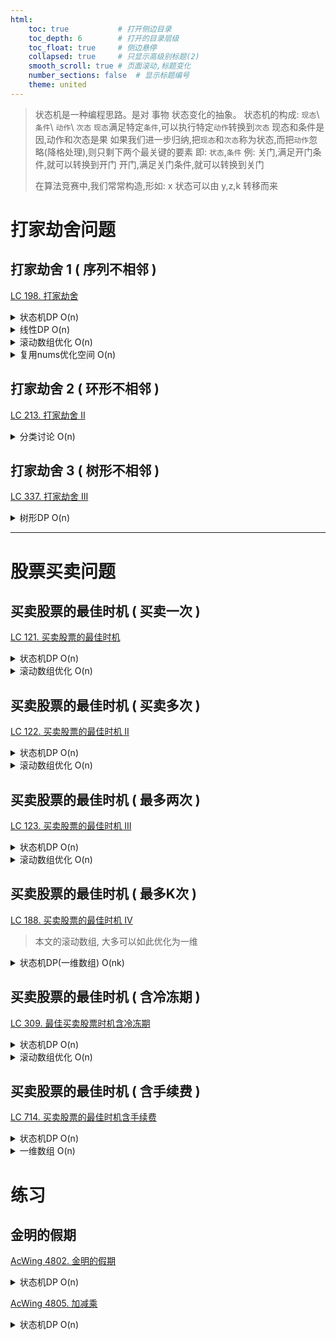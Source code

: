 ```yaml
---
html:
    toc: true           # 打开侧边目录
    toc_depth: 6        # 打开的目录层级
    toc_float: true     # 侧边悬停
    collapsed: true     # 只显示高级别标题(2)
    smooth_scroll: true # 页面滚动,标题变化
    number_sections: false  # 显示标题编号
    theme: united
--- 
```


> 状态机是一种编程思路。是对 事物 状态变化的抽象。
> 状态机的构成: `现态`\ `条件`\ `动作`\ `次态`
> `现态`满足特定`条件`,可以执行特定`动作`转换到`次态`
> 现态和条件是因,动作和次态是果
> 如果我们进一步归纳,把`现态`和`次态`称为状态,而把`动作`忽略(降格处理),则只剩下两个最关键的要素
> 即: `状态`,`条件`
> 例:
> 关门,满足开门条件,就可以转换到开门
> 开门,满足关门条件,就可以转换到关门
>
> 在算法竞赛中,我们常常构造,形如: x 状态可以由 y,z,k 转移而来
# 打家劫舍问题

## 打家劫舍 1 ( 序列不相邻 )
<a href="https://leetcode.cn/problems/house-robber/" target="_blank">LC 198. 打家劫舍</a>

<details><summary>状态机DP O(n)</summary> 

```cpp
const int N=1e2+10;
int dp[N][2];       // dp[i][0] 表示没偷的最大价值
int n;              // dp[i][1] 表示偷了的最大价值
                    
class Solution {
public:
    int rob(vector<int>& nums) {
        n = nums.size();
        nums.insert(nums.begin(), 0);

        dp[1][0] = 0;           // 如果没偷, 那么第 1 家为 0 
        dp[1][1] = nums[1];     // 如果偷了, 那么第 1 家为 nums[1]

        for(int i=2; i<=n; i++){
            dp[i][1] = dp[i-1][0] + nums[i];        // 如果要偷, 肯定是从 [前一家][没偷] 转移过来
            dp[i][0] = max(dp[i-1][1], dp[i-1][0]); // 如果不偷, 肯定是从 [前一家][偷了] 转移过来
        }

        return max(dp[n][0], dp[n][1]);
    }
};
```
</details>


<details><summary>线性DP O(n)</summary> 

```cpp
const int N=1e2+10;
int dp[N];      // dp[i] 表示前 i 个房子能偷取的最大价值
int n;            
                    
class Solution {
public:
    int rob(vector<int>& nums) {
        n = nums.size();
        nums.insert(nums.begin(), 0);

        dp[1]=nums[1];              // 前 1 个房子肯定是nums[1]

        for(int i=2; i<=n; i++)
            dp[i]=max(dp[i-1], dp[i-2]+nums[i]);

        // 在 i==2 的时候,
        //      dp[i-1] == nums[i-1]
        //      dp[i-2]+nums[i] == nums[i]
        // 因此dp[2] = max(nums[1], nums[2])
        // 注意, 此代码不能理解为:
        //      偷 第[i-1] 房子
        //      偷 第[i-2] 房子 + 第[i] 房子
        return dp[n];
    }
};
```
</details>

<details><summary>滚动数组优化 O(n)</summary> 

```cpp
class Solution {
public:
    int rob(vector<int>& nums) {
        int a[3]={0};
        a[1]=nums[0];

        for(int i=1; i<nums.size(); i++){
            a[2] = max(a[1], a[0]+nums[i]);
            
            a[0]=a[1];
            a[1]=a[2];
        }

        return a[1];
    }
};
```
</details>

<details><summary>复用nums优化空间 O(n)</summary> 

```cpp
class Solution {
public:
    int rob(vector<int>& f) {
        if(f.size()>=2) f[1]=max(f[0], f[1]);
        for(int i=2; i<f.size(); i++)
            f[i] = max(f[i-1], f[i-2]+f[i]);
        return f[f.size()-1];
    }
};
```
</details>

## 打家劫舍 2 ( 环形不相邻 )
<a href="https://leetcode.cn/problems/house-robber-ii/" target="_blank">LC 213. 打家劫舍 II</a>

<details><summary>分类讨论 O(n)</summary> 

```cpp
class Solution {
public:
    int robi(vector<int>& f) {
        if(f.size()>=2) f[1]=max(f[0], f[1]);
        for(int i=2; i<f.size(); i++)
            f[i] = max(f[i-1], f[i-2]+f[i]);
        return f[f.size()-1];
    }
    int rob(vector<int>& f) {
        if(f.size()==1) return f[0];
        vector<int> f1, f2;
        f1.assign(f.begin()+1, f.end());    // 情况1 第 1 家不考虑
        f2.assign(f.begin(), f.end()-1);    // 情况2 第 n 家不考虑
        return max(robi(f1), robi(f2));
    }
};
```

</details>

## 打家劫舍 3 ( 树形不相邻 )
<a href="https://leetcode.cn/problems/house-robber-iii/" target="_blank">LC 337. 打家劫舍 III</a>

<details><summary>树形DP O(n)</summary> 

```cpp
#define fst first
#define sed second
typedef pair<int, int> PII;

class Solution {
public:
    PII dfs(TreeNode* t){
        if(!t) return {0,0};
        PII l = dfs(t->left);
        PII r = dfs(t->right);
        return {            // 返回 t 结点(不偷与偷)的最大值    
            l.sed+r.sed,    // 不偷: 左右子树偷了的价值和
            max(l.fst+r.fst+t->val, l.sed+r.sed)
        };                  //   偷: 左右子树不偷+t偷 与 左右子树偷了的价值 取max
    }

    int rob(TreeNode* root) {
        PII res = dfs(root);
        return max(res.fst, res.sed);   // fst不偷, sed偷
    }
};
```
</details>


----

# 股票买卖问题

## 买卖股票的最佳时机 ( 买卖一次 )

<a href="https://leetcode.cn/problems/best-time-to-buy-and-sell-stock/" target="_blank">LC 121. 买卖股票的最佳时机</a>

<details><summary>状态机DP O(n)</summary> 

```cpp
const int N=1e5+10;
int dp[N][2];   // dp[i][0] 表示第 i 天 卖 的最大价值
int n;          // dp[i][1] 表示第 i 天 买 的最大价值
class Solution {
public:
    int maxProfit(vector<int>& p) {
        n=p.size();
        p.insert(p.begin(), 0);

        dp[1][0] = 0;
        dp[1][1] = -p[1];   

        for(int i=2; i<=n; i++){
            dp[i][0]=max(dp[i-1][0], dp[i-1][1]+p[i]);  // 保持空仓 与 卖出
            dp[i][1]=max(dp[i-1][1], -p[i]);            // 保持满仓 与 买入( 买卖一次, 买价一定是 p[i] )
        }

        return dp[n][0];
    }
};
```
</details>

<details><summary>滚动数组优化 O(n)</summary> 

```cpp
class Solution {
public:
    int maxProfit(vector<int>& p) {
        int a[2][2];
        a[0][0] = 0;
        a[0][1] = -p[0];

        for(int i=1; i<p.size(); i++){
            a[1][0] = max(a[0][0], a[0][1]+p[i]); 
            a[1][1] = max(a[0][1], -p[i]);

            a[0][0]=a[1][0];
            a[0][1]=a[1][1];
        }
        return a[0][0];
    }
};
```
</details>


## 买卖股票的最佳时机 ( 买卖多次 )

<a href="https://leetcode.cn/problems/best-time-to-buy-and-sell-stock-ii/" target="_blank">LC 122. 买卖股票的最佳时机 II</a>

<details><summary>状态机DP O(n)</summary> 

```cpp
const int N=3e4+10;
int dp[N][2];   // dp[i][0] 表示第 i 天卖出股票
int n;          // dp[i][1] 表示第 i 天买入股票
class Solution {
public:
    int maxProfit(vector<int>& p) {
        n=p.size();
        p.insert(p.begin(), 0);

        // 对于每一天
        dp[1][0] = 0;       // 卖出股票
        dp[1][1] = -p[1];   // 买入股票 
        // 买入又卖出股票   等价于 卖出股票
        // 买入又卖出又买入 等价于 买入股票

        for(int i=2; i<=n; i++){
            dp[i][0] = max( dp[i-1][0], dp[i-1][1]+p[i] );  // 保持空仓 卖出 
            dp[i][1] = max( dp[i-1][1], dp[i-1][0]-p[i] );  // 保持满仓 买入( 买卖多次, 从空仓转移而来 )
        }

        return dp[n][0];
    }
};
```
</details>

<details><summary>滚动数组优化 O(n)</summary>

```cpp
class Solution {
public:
    int maxProfit(vector<int>& p) {
        int a[2][2];
        a[0][0] = 0;
        a[0][1] = -p[0];

        for(int i=1; i<p.size(); i++){
            a[1][0] = max( a[0][0], a[0][1]+p[i] );
            a[1][1] = max( a[0][1], a[0][0]-p[i] );

            a[0][0] = a[1][0];
            a[0][1] = a[1][1];
        }
        return a[0][0];
    }
};
```
</details>



## 买卖股票的最佳时机 ( 最多两次 )

<a href="https://leetcode.cn/problems/best-time-to-buy-and-sell-stock-iii/" target="_blank">LC 123. 买卖股票的最佳时机 III</a>

<details><summary>状态机DP O(n)</summary> 

```cpp
const int N=1e5+10;
int dp[N][5];   // dp[i][0] 表示 第i天 没有买过     (空仓)
int n;          // dp[i][1] 表示 第i天 持有一支     (买入1)
                // dp[i][2] 表示 第i天 卖出一支     (卖出1)
                // dp[i][3] 表示 第i天 持有一支     (买入2)
                // dp[i][4] 表示 第i天 卖出一支     (卖出2)
class Solution {
public:
    int maxProfit(vector<int>& p) {
        n=p.size();
        p.insert(p.begin(), 0);

        dp[1][0] = 0;
        dp[1][1] = -p[1];
        dp[1][2] = 0;
        dp[1][3] = -p[1];   // 一天内, 买了卖了又买
        dp[1][4] = 0;

        for(int i=2; i<=n; i++){
            dp[i][0] = dp[i-1][0];                          // 保持 空仓
            dp[i][1] = max(dp[i-1][1], dp[i-1][0]-p[i]);    // 保持 买入1 与 空仓买入
            dp[i][2] = max(dp[i-1][2], dp[i-1][1]+p[i]);    // 保持 卖出1 与 卖出 第1支股票 ( 卖出买入1 ) 
            dp[i][3] = max(dp[i-1][3], dp[i-1][2]-p[i]);    // 保持 买入2 与 在卖出1的基础上 买入2
            dp[i][4] = max(dp[i-1][4], dp[i-1][3]+p[i]);    // 保持 卖出2 与 在买入2的基础上 卖出2
        }
        return max(dp[n][0], max(dp[n][2], dp[n][4]));
    }  
};
```
</details>

<details><summary>滚动数组优化 O(n)</summary> 

```cpp
class Solution {
public:
    int maxProfit(vector<int>& p) {
        int a1 = -p[0]; // 买1
        int b1 = 0;     // 卖1
        int a2 = -p[0]; // 买2
        int b2 = 0;     // 卖2

        for(int i=1; i<p.size(); i++){
            a1 = max(a1,  0 - p[i]);        
            b1 = max(b1, a1 + p[i]);
            a2 = max(a2, b1 - p[i]);
            b2 = max(b2, a2 + p[i]);
        }// 真正的滚动数组
        return b2;
    }
};
```
</details>

## 买卖股票的最佳时机 ( 最多K次 )

<a href="https://leetcode.cn/problems/best-time-to-buy-and-sell-stock-iv/" target="_blank" id=1>LC 188. 买卖股票的最佳时机 IV</a>

> 本文的滚动数组, 大多可以如此优化为一维  

<details><summary>状态机DP(一维数组) O(nk)</summary> 

```cpp
class Solution {
public:
    int maxProfit(int k, vector<int>& p) {  // 同理，只需要将 买卖1,2 设定为 买卖k
        int a[110], b[110];
        fill(a+1, a+1+k, -p[0]);// 所有的买入都是 -p[0]
        fill(b+1, b+1+k, 0);    // 所有的卖出都是 0
        b[0]=0;                 // b[0]的含义是空仓, 第0次卖出

        for(int j=1; j<p.size(); j++)
            for(int i=1; i<=k; i++){ // 第i次买入与卖出
                a[i] = max(a[i], b[i-1] - p[j]);
                b[i] = max(b[i], a[i]   + p[j]);
            }
        return b[k];
    }
};
```
</details>

## 买卖股票的最佳时机 ( 含冷冻期 )

<a href="https://leetcode.cn/problems/best-time-to-buy-and-sell-stock-with-cooldown/submissions/" target="_blank">LC 309. 最佳买卖股票时机含冷冻期</a>

<details><summary>状态机DP O(n)</summary> 

```cpp
const int N=5e3+10;
int dp[N][2];   // dp[i][0] 表示 第 i 天未持有(卖出)
int n;          // dp[i][1] 表示 第 i 天 买入 (买入)

class Solution {
public:
    int maxProfit(vector<int>& p) {
        n=p.size();
        p.insert(p.begin(), 0); 

        dp[1][0]=0;
        dp[1][1]=-p[1];
        if(n>=2){
            dp[2][0]=max(0, dp[1][1]+p[2]); // 空仓 或 卖出
            dp[2][1]=max(-p[1], -p[2]);     // 两天中只能在一天选择买入
        }

        for(int i=3; i<=n; i++){
            dp[i][0] = max( dp[i-1][0], dp[i-1][1]+p[i]);   // 保持空仓 或 卖出
            dp[i][1] = max( dp[i-1][1], dp[i-2][0]-p[i]);   // 保持满仓 或 买入( 前天的基础上买入 )
        }

        return dp[n][0];
    }
};
```
</details>

<details><summary>滚动数组优化 O(n)</summary>

```cpp
class Solution {
public:
    int maxProfit(vector<int>& p) {
        int dp[3][2];

        dp[1][0] = 0;
        dp[1][1] = -p[0];
        if(p.size()>1){
            dp[2][0] = max(0, dp[1][1]+p[1]);
            dp[2][1] = max(-p[0], -p[1]);
        }

        for(int i=2; i<p.size();i++){
            dp[0][0]=dp[1][0];
            dp[0][1]=dp[1][1];
            dp[1][0]=dp[2][0];
            dp[1][1]=dp[2][1];

            dp[2][0] = max( dp[1][0], dp[1][1]+p[i]);   // 保持空仓 或 卖出
            dp[2][1] = max( dp[1][1], dp[0][0]-p[i]);   // 保持满仓 或 买入( 前天的基础上买入 )
        }

        if(p.size()==1) return dp[1][0];
        return dp[2][0];
    }
};
```
</details>

## 买卖股票的最佳时机 ( 含手续费 )

<a href="https://leetcode.cn/problems/best-time-to-buy-and-sell-stock-with-transaction-fee/" target="_blank">LC 714. 买卖股票的最佳时机含手续费</a>

<details><summary>状态机DP O(n)</summary> 

```cpp
const int N=5e4+10;
int dp[N][2];   // dp[i][0] 表示 第i天 空仓(卖出)      
int n;          // dp[i][1] 表示 第i天 买入 

class Solution {
public:
    int maxProfit(vector<int>& p, int f) {
        n=p.size();
        p.insert(p.begin(), 0);

        dp[1][0]=0;
        dp[1][1]=-p[1]-f;

        for(int i=2; i<=n; i++){
            dp[i][0] = max(dp[i-1][0], dp[i-1][1]+p[i]);    // 卖出的时候不交手续费
            dp[i][1] = max(dp[i-1][1], dp[i-1][0]-p[i]-f);  // 买入的时候交手续费
        }
        
        return dp[n][0];
    }
};
```
</details>


<details><summary>一维数组 O(n)</summary> 

```cpp
class Solution {
public:
    int maxProfit(vector<int>& p, int f) {
        int a=0;
        int b=-p[0]-f;
        for(int i=1; i<p.size(); i++){
            a = max(a, b+p[i]);    // 卖出的时候不交手续费
            b = max(b, a-p[i]-f);  // 买入的时候交手续费
        }
        return a;
    }
};
```
</details>

# 练习

## 金明的假期

<a href="https://www.acwing.com/problem/content/4805/" target="_blank">AcWing 4802. 金明的假期</a>

<details><summary>状态机DP O(n)</summary> 

```cpp
#include <iostream>
using namespace std;

const int N=110;
                //                      0     1     2
int dp[N][3];   // 前 i 天, 第 i 天选择休息、看书、健身的最大出行天数
int g[N];
int n;

int main(){
    cin>>n;
    for(int i=1; i<=n; i++) cin>>g[i];
    
    if(g[1]==0) dp[1][0]=0; // 都不行
    if(g[1]==1) dp[1][1]=1; // 看书
    if(g[1]==2) dp[1][2]=1; // 健身
    if(g[1]==3) dp[1][1]=dp[1][2]=1; // 都可
    
    for(int i=2; i<=n; i++){
        if(g[i]==0){
            dp[i][0]=max(dp[i-1][0], max(dp[i-1][1], dp[i-1][2]));
            dp[i][1]=max(dp[i-1][0], dp[i-1][2]);
            dp[i][2]=max(dp[i-1][0], dp[i-1][1]);
        }
        if(g[i]==1){
            dp[i][0]=max(dp[i-1][0], max(dp[i-1][1], dp[i-1][2]));
            dp[i][1]=max(dp[i-1][0], dp[i-1][2])+1;
            dp[i][2]=max(dp[i-1][0], dp[i-1][1]);
        }
        if(g[i]==2){
            dp[i][0]=max(dp[i-1][0], max(dp[i-1][1], dp[i-1][2]));
            dp[i][1]=max(dp[i-1][0], dp[i-1][2]);
            dp[i][2]=max(dp[i-1][0], dp[i-1][1])+1;
        }  
        if(g[i]==3){
            dp[i][0]=max(dp[i-1][0], max(dp[i-1][1], dp[i-1][2]));
            dp[i][1]=max(dp[i-1][0], dp[i-1][2])+1;
            dp[i][2]=max(dp[i-1][0], dp[i-1][1])+1;
        }
    }
    
    cout<<n-max(dp[n][0], max(dp[n][1], dp[n][2]));
    
    return 0;
}
```
</details>


<a href="https://www.acwing.com/problem/content/4808/" target="_blank">AcWing 4805. 加减乘</a>

<details><summary>状态机DP O(n)</summary> 

```cpp

```
</details>